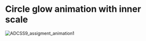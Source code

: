 # Circle glow animation with inner scale
![ADCSS9_assigment_animation1](https://user-images.githubusercontent.com/74930516/216842170-1db24a48-7c10-49c2-a63c-0b68fe925c6f.gif)
